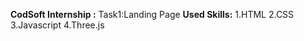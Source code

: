 
**CodSoft Internship :**
Task1:Landing Page 
**Used Skills:**
1.HTML
2.CSS
3.Javascript
4.Three.js
